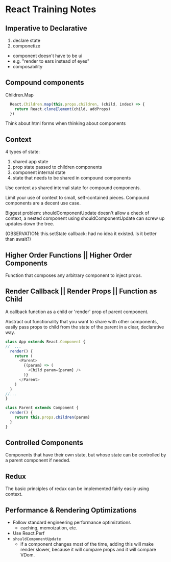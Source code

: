 # React Training Notes

## Imperative to Declarative

1. declare state
2. componetize
  - component doesn't have to be ui
  - e.g. "render to ears instead of eyes"
  - composability


## Compound components
Children.Map
```JavaScript
  React.Children.map(this.props.children, (child, index) => {
    return React.cloneElement(child, addProps)
  })
```

Think about html forms when thinking about components


## Context
4 types of state:
1. shared app state
2. prop state passed to children components
2. component internal state
3. state that needs to be shared in compound components

Use context as shared internal state for compound components.

Limit your use of context to small, self-contained pieces. Compound components are a decent use case.

Biggest problem: shouldComponentUpdate doesn't allow a check of context, a nested component using shouldComponentUpdate can screw up updates down the tree.

(OBSERVATION: this.setState callback: had no idea it existed. Is it better than await?)


## Higher Order Functions || Higher Order Components
Function that composes any arbitrary component to inject props.


## Render Callback || Render Props || Function as Child
A callback function as a child or 'render' prop of parent component.

Abstract out functionality that you want to share with other components, easily
pass props to child from the state of the parent in a clear, declarative way.

```javascript
class App extends React.Component {
//  ...
  render() {
    return (
      <Parent>
        {(param) => (
          <Child param={param} />
        )}
      </Parent>
    )
  }
//...
}

class Parent extends Component {
  render() {
    return this.props.children(param)
  }
}
```


## Controlled Components
Components that have their own state, but whose state can be controlled by a parent component if needed.

## Redux
The basic principles of redux can be implemented fairly easily using context.

## Performance & Rendering Optimizations
- Follow standard engineering performance optimizations
  - caching, memoization, etc.
- Use React.Perf
- `shouldComponentUpdate`
  - if a component changes most of the time, adding this will make render slower, because it will compare props and it will compare VDom.